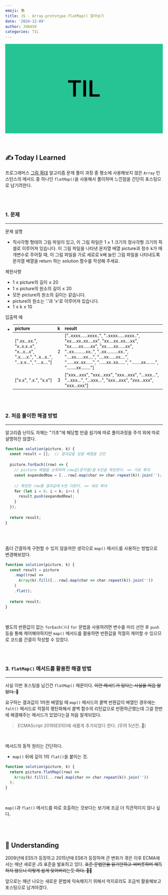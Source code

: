 ```yaml
---
emoji: 📚
title: JS - Array.prototype.flatMap() 알아보기
date: '2024-12-09'
author: JH8459
categories: TIL
---
```


![github-blog.png](../../assets/common/til.jpeg)

<br>

## ✍️ **T**oday **I** **L**earned

프로그래머스 <a href="https://school.programmers.co.kr/learn/courses/30/lessons/181836" target="_blank">그림 확대</a> 알고리즘 문제 풀이 과정 중 평소에 사용해보지 않은 `Array` 인스턴스의 메서드 중 하나인 `flatMap()`을 사용해서 풀이하며 느낀점을 간단히 포스팅으로 남기려한다.

<br>
<br>

### 1. 문제

---

문제 설명
  
- 직사각형 형태의 그림 파일이 있고, 이 그림 파일은 1 × 1 크기의 정사각형 크기의 픽셀로 이루어져 있습니다. 이 그림 파일을 나타낸 문자열 배열 picture과 정수 k가 매개변수로 주어질 때, 이 그림 파일을 가로 세로로 k배 늘린 그림 파일을 나타내도록 문자열 배열을 return 하는 solution 함수를 작성해 주세요.

제한사항

- 1 ≤ picture의 길이 ≤ 20
- 1 ≤ picture의 원소의 길이 ≤ 20
- 모든 picture의 원소의 길이는 같습니다.
- picture의 원소는 '.'과 'x'로 이루어져 있습니다.
- 1 ≤ k ≤ 10

입출력 예

- |picture|k|result|
  |------|---|---|
  |[".xx...xx.", "x..x.x..x", "x...x...x", ".x.....x.", "..x...x..", "...x.x...", "....x...."]|2|["..xxxx......xxxx..", "..xxxx......xxxx..", "xx....xx..xx....xx", "xx....xx..xx....xx", "xx......xx......xx", "xx......xx......xx", "..xx..........xx..", "..xx..........xx..", "....xx......xx....", "....xx......xx....", "......xx..xx......", "......xx..xx......", "........xx........", "........xx........"]|
  |["x.x", ".x.", "x.x"]|3|["xxx...xxx", "xxx...xxx", "xxx...xxx", "...xxx...", "...xxx...", "...xxx...", "xxx...xxx", "xxx...xxx", "xxx...xxx"]|

<br>
<br>

### 2. 처음 풀이한 해결 방법
---

알고리즘 난이도 자체는 "기초"에 해당할 만큼 쉽기에 따로 풀이과정을 주석 외에 따로 설명하진 않겠다.

```javascript
function solution(picture, k) {
  const result = [];  // 결과값을 담을 배열을 선언
  
  picture.forEach((row) => {
    // picture 배열을 순회하며 row값(문자열)을 k만큼 확장한다. => 가로 확대
    const expandedRow = [...row].map(char => char.repeat(k)).join('');

    // 확장한 row를 결과값에 k번 더한다. => 세로 확대
    for (let i = 0; i < k; i++) {
      result.push(expandedRow);
    }
  });
  
  return result;
}
```

<br>
<br>

좀더 간결하게 구현할 수 있지 않을까란 생각으로 `map()` 메서드를 사용하는 방법으로 변경해보았다.

```javascript
function solution(picture, k) {
  const result = picture
    .map((row) => 
      Array(k).fill([...row].map(char => char.repeat(k)).join(''))
    )
    .flat();

  return result;
}
```

<br>

별도의 반환값이 없는 `forEach()`나 `for` 문법을 사용하려면 변수를 미리 선언 후 `push` 등을 통해 제어해야하지만 `map()` 메서드를 활용하면 반환값을 적절히 제어할 수 있으므로 코드를 간결히 작성할 수 있었다.

<br>
<br>

### 3. `flatMap()` 메서드를 활용한 해결 방법
---

사실 이번 포스팅을 남긴건 `flatMap()` 때문이다. <del>이런 메서드가 있다는 사실을 처음 알았다. 🥲</del>

요구하는 결과값이 1차원 배열일 때 `map()` 메서드의 콜백 반환값이 배열인 경우에는 `falt()` 메서드로 적절히 평탄화해서 콜백 함수의 리턴값으로 반환하곤했는데 그걸 한번에 해결해주는 메서드가 있었다는걸 처음 알게되었다.

> ECMAScript 2019(ES10)에 새롭게 추가되었다 한다. (무려 5년전..🥲)

<br>

메서드의 동작 원리는 간단하다. 
- `map()` 뒤에 깊이 1의 `flat()`을 붙이는 것.

``` javascript
function solution(picture, k) {
  return picture.flatMap((row) => 
    Array(k).fill([...row].map(char => char.repeat(k)).join(''))
  );
}
```

<br>

`map()`과 `flat()` 메서드를 따로 호출하는 것보다는 보기에 조금 더 직관적이지 않나 싶다.

<br>
<br>

## 🤔 Understanding

2009년에 ES5가 등장하고 2015년에 ES6가 등장하며 큰 변화가 겪은 이후 ECMA에서는 매년 새로운 JS 표준을 발표하고 있다. <del>표준 문법안을 읽기만하고 써버릇하며 체득하지 않으니 이렇게 쉽게 잊어버리는듯 하다. 😮‍💨</del>

앞으로는 매년 나오는 새로운 문법에 익숙해지기 위해서 억지로라도 조금씩 활용해보고 포스팅으로 남겨야겠다.

<br>
<br>

